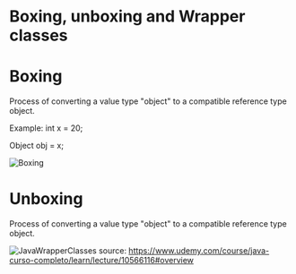 # Boxing, unboxing and Wrapper classes

# Boxing 

Process of converting a value type "object" to a compatible reference type object.

Example:
int x = 20;

Object obj = x;

![Boxing](https://github.com/amac81/Java_study/assets/92024910/9921ed1f-5ae2-4a24-a4e7-932054bc7c05)

# Unboxing 

Process of converting a value type "object" to a compatible reference type object.


![JavaWrapperClasses](https://github.com/amac81/Java_study/assets/92024910/a04b31d4-ec4f-42b5-a018-859d1b7f385c)
source: https://www.udemy.com/course/java-curso-completo/learn/lecture/10566116#overview

